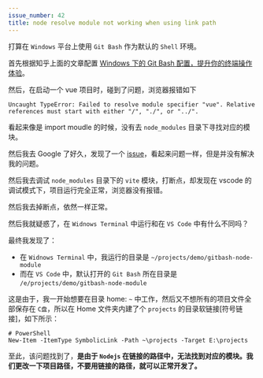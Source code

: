 ```yaml
---
issue_number: 42
title: node resolve module not working when using link path
---
```


打算在 `Windows` 平台上使用 `Git Bash` 作为默认的 `Shell` 环境。

首先根据知乎上面的文章配置 [Windows 下的 Git Bash 配置，提升你的终端操作体验](https://zhuanlan.zhihu.com/p/418321777)。

然后，在启动一个 vue 项目时，碰到了问题，浏览器报错如下

```
Uncaught TypeError: Failed to resolve module specifier "vue". Relative references must start with either "/", "./", or "../".
```

看起来像是 import moudle 的时候，没有去 `node_modules` 目录下寻找对应的模块。

然后我去 Google 了好久，发现了一个 [issue](https://github.com/tleunen/babel-plugin-module-resolver/issues/281)，看起来问题一样，但是并没有解决我的问题。

然后我去调试 `node_modules` 目录下的 `vite` 模块，打断点，却发现在 vscode 的调试模式下，项目运行完全正常，浏览器没有报错。

然后我去掉断点，依然一样正常。

然后我就疑惑了，在 `Widnows Terminal` 中运行和在 `VS Code` 中有什么不同吗？

最终我发现了：

- 在 `Widnows Terminal` 中，我运行的目录是 `~/projects/demo/gitbash-node-module`
- 而在 `VS Code` 中，默认打开的 `Git Bash` 所在目录是 `/e/projects/demo/gitbash-node-module`

这是由于，我一开始想要在目录 home: `~` 中工作，然后又不想所有的项目文件全部保存在 `C盘`，所以在 Home 文件夹内建了个 `projects` 的目录软链接[符号链接]，如下所示：

```shell
# PowerShell
New-Item -ItemType SymbolicLink -Path ~\projects -Target E:\projects
```

至此，该问题找到了，**是由于 `Nodejs` 在链接的路径中，无法找到对应的模块。我们更改一下项目路径，不要用链接的路径，就可以正常开发了。**
